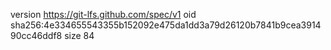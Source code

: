 version https://git-lfs.github.com/spec/v1
oid sha256:4e334655543355b152092e475da1dd3a79d26120b7841b9cea391490cc46ddf8
size 84
